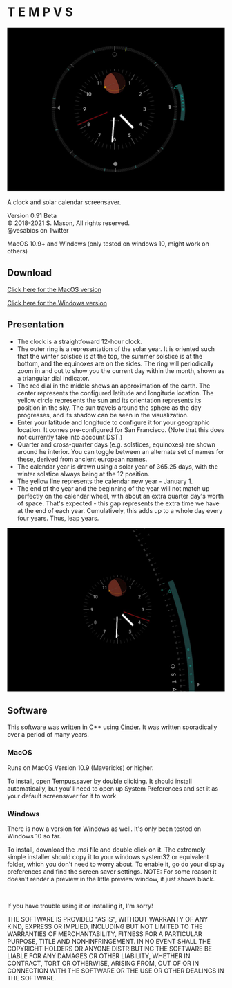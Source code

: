 # T E M P V S

<img src="img/tempusA.jpeg">


A clock and solar calendar screensaver.

Version 0.91 Beta </br>
© 2018-2021 S. Mason, All rights reserved.</br>
@vesabios on Twitter</br>

MacOS 10.9+ and Windows (only tested on windows 10, might work on others)

## Download 

<a id="raw-url" href="https://github.com/vesabios/tempus/blob/main/Release/Tempus.saver.zip?raw=true">Click here for the MacOS version</a>
<br>

<a id="raw-url" href="https://github.com/vesabios/tempus/blob/main/Release/Tempus_0.91.msi?raw=true">Click here for the Windows version</a>


## Presentation 

- The clock is a straightfoward 12-hour clock.
- The outer ring is a representation of the solar year. It is oriented such that the winter solstice is at the top, the summer solstice is at the bottom, and the equinoxes are on the sides. The ring will periodically zoom in and out to show you the current day within the month, shown as a triangular dial indicator. 
- The red dial in the middle shows an approximation of the earth. The center represents the configured latitude and longitude location. The yellow circle represents the sun and its orientation represents its position in the sky. The sun travels around the sphere as the day progresses, and its shadow can be seen in the visualization.
- Enter your latitude and longitude to configure it for your geographic location. It comes pre-configured for San Francisco. (Note that this does not currently take into account DST.)
- Quarter and cross-quarter days (e.g. solstices, equinoxes) are shown around he interior. You can toggle between an alternate set of names for these, derived from ancient european names.
- The calendar year is drawn using a solar year  of 365.25 days, with the winter solstice always being at the 12 position. 
- The yellow line represents the calendar new year - January 1.
- The end of the year and the beginning of the year will not match up perfectly on the calendar wheel, with about an extra quarter day's worth of space. That's expected - this gap represents the extra time we have at the end of each year. Cumulatively, this adds up to a whole day every four years. Thus, leap years.

<img src="img/tempusB.jpg">


## Software

This software was written in C++ using <a href="https://libcinder.org/">Cinder</a>. It was written sporadically over a period of many years. 


### MacOS
Runs on MacOS Version 10.9 (Mavericks) or higher. 

To install, open Tempus.saver by double clicking. It should install automatically, but you'll need to open up System Preferences and set it as your default screensaver for it to work.


### Windows
There is now a version for Windows as well. It's only been tested on Windows 10 so far.

To install, download the .msi file and double click on it. The extremely simple installer should copy it to your windows system32 or equivalent folder, which you don't need to worry about. To enable it, go do your display preferences and find the screen saver settings. NOTE: For some reason it doesn't render a preview in the little preview window, it just shows black. 

<br>

If you have trouble using it or installing it, I'm sorry!

THE SOFTWARE IS PROVIDED "AS IS", WITHOUT WARRANTY OF ANY KIND, EXPRESS OR IMPLIED, INCLUDING BUT NOT LIMITED TO THE WARRANTIES OF MERCHANTABILITY, FITNESS FOR A PARTICULAR PURPOSE, TITLE AND NON-INFRINGEMENT. IN NO EVENT SHALL THE COPYRIGHT HOLDERS OR ANYONE DISTRIBUTING THE SOFTWARE BE LIABLE FOR ANY DAMAGES OR OTHER LIABILITY, WHETHER IN CONTRACT, TORT OR OTHERWISE, ARISING FROM, OUT OF OR IN CONNECTION WITH THE SOFTWARE OR THE USE OR OTHER DEALINGS IN THE SOFTWARE.

